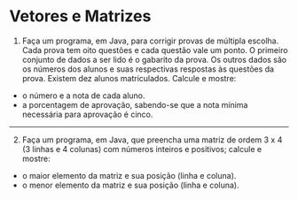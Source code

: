 # Vetores e Matrizes

1) Faça um programa, em Java, para corrigir provas de múltipla escolha. Cada prova tem oito 
questões  e  cada  questão  vale  um  ponto.  O  primeiro  conjunto  de  dados  a  ser  lido  é  o 
gabarito da prova. Os outros dados são os números dos alunos e suas respectivas respostas 
às questões da prova. Existem dez alunos matriculados. Calcule e mostre: 

- o número e a nota de cada aluno.
- a  porcentagem  de  aprovação,  sabendo-se  que  a  nota  mínima  necessária  para 
aprovação é cinco. 

---

2) Faça  um  programa,  em  Java,  que  preencha  uma  matriz  de  ordem  3  x  4  (3  linhas  e  4 
colunas) com números inteiros e positivos; calcule e mostre: 

- o maior elemento da matriz e sua posição (linha e coluna).
- o menor elemento da matriz e sua posição (linha e coluna). 

